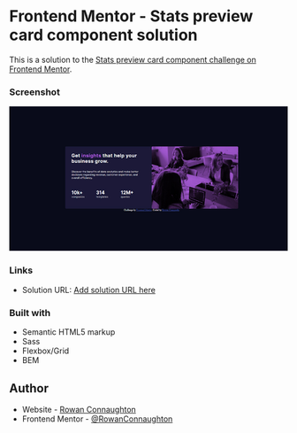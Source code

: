 # Frontend Mentor - Stats preview card component solution

This is a solution to the [Stats preview card component challenge on Frontend Mentor](https://www.frontendmentor.io/challenges/stats-preview-card-component-8JqbgoU62). 

### Screenshot

![](/screenshots/screenshot.jpg)



### Links

- Solution URL: [Add solution URL here](https://rowanconnaughton.github.io/Frontend-Mentor-Stats-preview-card-component-solution/)




### Built with

- Semantic HTML5 markup
- Sass
- Flexbox/Grid
- BEM



## Author

- Website - [Rowan Connaughton](https://rowanconnaughton.com/)
- Frontend Mentor - [@RowanConnaughton](https://www.frontendmentor.io/profile/RowanConnaughton)
